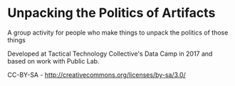 # Unpacking the Politics of Artifacts
A group activity for people who make things to unpack the politics of those things

Developed at Tactical Technology Collective's Data Camp in 2017 and based on work with Public Lab.

CC-BY-SA - http://creativecommons.org/licenses/by-sa/3.0/
